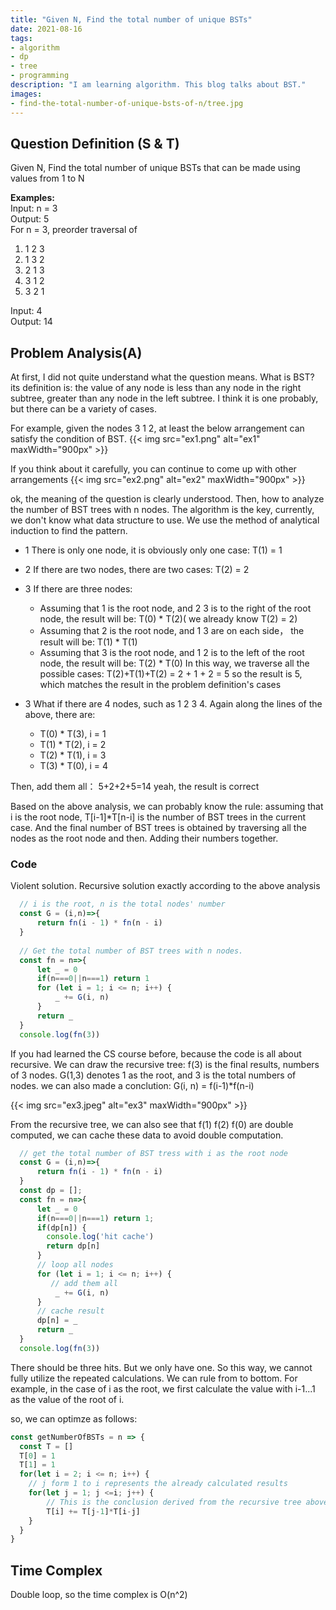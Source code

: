 ```yaml
---
title: "Given N, Find the total number of unique BSTs"
date: 2021-08-16
tags:
- algorithm
- dp
- tree
- programming
description: "I am learning algorithm. This blog talks about BST."
images:
- find-the-total-number-of-unique-bsts-of-n/tree.jpg
---
```

## Question Definition (S & T)

Given N, Find the total number of unique BSTs that can be made using values from 1 to N

**Examples:**  
Input: n = 3  
Output: 5  
For n = 3, preorder traversal of

1. 1 2 3
2. 1 3 2
3. 2 1 3
4. 3 1 2
5. 3 2 1

Input: 4  
Output: 14  

## Problem Analysis(A)

At first, I did not quite understand what the question means. What is BST? its definition is: the value of any node is less than any node in the right subtree,  greater than any node in the left subtree. I think it is one probably, but there can be a variety of cases.

For example, given the nodes 3 1 2, at least the below arrangement can satisfy the condition of BST.
{{< img src="ex1.png" alt="ex1" maxWidth="900px" >}}

If you think about it carefully, you can continue to come up with other arrangements
{{< img src="ex2.png" alt="ex2" maxWidth="900px" >}}

ok, the meaning of the question is clearly understood. Then, how to analyze the number of BST trees with n nodes. The algorithm is the key, currently, we don't know what data structure to use. We use the method of analytical induction to find the pattern.

+ 1 There is only one node, it is obviously only one case: T(1) = 1
+ 2 If there are two nodes, there are two cases: T(2) = 2
+ 3 If there are three nodes:
  + Assuming that 1 is the root node, and 2 3 is to the right of the root node, the result will be:  T(0) * T(2)( we already know T(2) = 2)
  + Assuming that 2 is the root node, and 1 3 are on each side， the result will be: T(1) * T(1)
  + Assuming that 3 is the root node, and 1 2 is to the left of the root node, the result will be: T(2) * T(0)
In this way,  we traverse all the possible cases:  T(2)+T(1)+T(2) = 2 + 1 + 2 = 5
so the result is 5, which matches the result in the problem definition's cases

+ 3 What if there are 4 nodes, such as 1 2 3 4. Again along the lines of the above, there are:
  + T(0) * T(3), i = 1
  + T(1) * T(2), i = 2
  + T(2) * T(1), i = 3  
  + T(3) * T(0), i = 4  
  
Then, add them all： 5+2+2+5=14 yeah, the result is correct

Based on the above analysis, we can probably know the rule: assuming that i is the root node, T[i-1]*T[n-i] is the number of BST trees in the current case. And the final number of BST trees is obtained by traversing all the nodes as the root node and then. Adding their numbers together.

### Code

Violent solution. Recursive solution exactly according to the above analysis

``` javascript
  // i is the root, n is the total nodes' number
  const G = (i,n)=>{
      return fn(i - 1) * fn(n - i)
  }
  
  // Get the total number of BST trees with n nodes.
  const fn = n=>{
      let _ = 0
      if(n===0||n===1) return 1
      for (let i = 1; i <= n; i++) {
          _ += G(i, n)
      }
      return _
  }
  console.log(fn(3))
```

If you had learned the CS course before, because the code is all about recursive. We can draw the recursive tree: f(3) is the final results, numbers of 3 nodes.  G(1,3) denotes 1 as the root, and 3 is the total numbers of nodes.
we can also made a conclution: G(i, n) = f(i-1)*f(n-i)

{{< img src="ex3.jpeg" alt="ex3" maxWidth="900px" >}}

From the recursive tree, we can also see that f(1) f(2) f(0) are double computed, we can cache these data to avoid double computation.

``` js
  // get the total number of BST tress with i as the root node
  const G = (i,n)=>{
      return fn(i - 1) * fn(n - i)
  }
  const dp = []; 
  const fn = n=>{
      let _ = 0
      if(n===0||n===1) return 1;
      if(dp[n]) {
        console.log('hit cache')
        return dp[n]
      }
      // loop all nodes
      for (let i = 1; i <= n; i++) {
         // add them all
          _ += G(i, n)
      }
      // cache result
      dp[n] = _
      return _
  }
  console.log(fn(3))
```

There should be three hits. But we only have one. So this way, we cannot fully utilize the repeated calculations. We can rule from to bottom. For example, in the case of i as the root, we first calculate the value with i-1...1 as the value of the root of i.

so, we can optimze as follows:  

```js
const getNumberOfBSTs = n => {
  const T = []
  T[0] = 1
  T[1] = 1
  for(let i = 2; i <= n; i++) {
    // j form 1 to i represents the already calculated results
    for(let j = 1; j <=i; j++) {
        // This is the conclusion derived from the recursive tree above
        T[i] += T[j-1]*T[i-j]
    }
  }
}
```

## Time Complex

Double loop, so the time complex is O(n^2)
